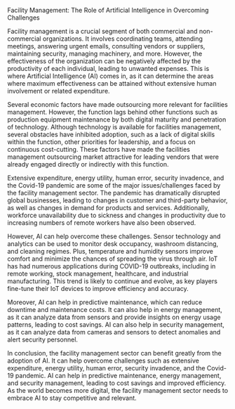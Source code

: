 Facility Management: The Role of Artificial Intelligence in Overcoming Challenges

Facility management is a crucial segment of both commercial and non-commercial organizations. It involves coordinating teams, attending meetings, answering urgent emails, consulting vendors or suppliers, maintaining security, managing machinery, and more. However, the effectiveness of the organization can be negatively affected by the productivity of each individual, leading to unwanted expenses. This is where Artificial Intelligence (AI) comes in, as it can determine the areas where maximum effectiveness can be attained without extensive human involvement or related expenditure.

Several economic factors have made outsourcing more relevant for facilities management. However, the function lags behind other functions such as production equipment maintenance by both digital maturity and penetration of technology. Although technology is available for facilities management, several obstacles have inhibited adoption, such as a lack of digital skills within the function, other priorities for leadership, and a focus on continuous cost-cutting. These factors have made the facilities management outsourcing market attractive for leading vendors that were already engaged directly or indirectly with this function.

Extensive expenditure, energy utility, human error, security invadence, and the Covid-19 pandemic are some of the major issues/challenges faced by the facility management sector. The pandemic has dramatically disrupted global businesses, leading to changes in customer and third-party behavior, as well as changes in demand for products and services. Additionally, workforce unavailability due to sickness and changes in productivity due to increasing numbers of remote workers have also been observed.

However, AI can help overcome these challenges. Sensor technology and analytics can be used to monitor desk occupancy, washroom distancing, and cleaning regimes. Plus, temperature and humidity sensors improve comfort and minimize the chances of spreading the virus through air. IoT has had numerous applications during COVID-19 outbreaks, including in remote working, stock management, healthcare, and industrial manufacturing. This trend is likely to continue and evolve, as key players fine-tune their IoT devices to improve efficiency and accuracy.

Moreover, AI can help in predictive maintenance, which can reduce downtime and maintenance costs. It can also help in energy management, as it can analyze data from sensors and provide insights on energy usage patterns, leading to cost savings. AI can also help in security management, as it can analyze data from cameras and sensors to detect anomalies and alert security personnel.

In conclusion, the facility management sector can benefit greatly from the adoption of AI. It can help overcome challenges such as extensive expenditure, energy utility, human error, security invadence, and the Covid-19 pandemic. AI can help in predictive maintenance, energy management, and security management, leading to cost savings and improved efficiency. As the world becomes more digital, the facility management sector needs to embrace AI to stay competitive and relevant.